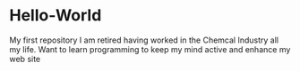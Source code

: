 # Hello-World
My first repository
I am retired having worked in the Chemcal Industry all my life.
Want to learn programming to keep my mind active and enhance my web site
